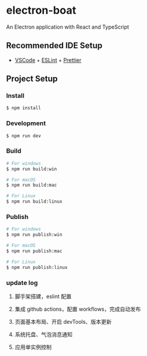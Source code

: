 # electron-boat

An Electron application with React and TypeScript

## Recommended IDE Setup

- [VSCode](https://code.visualstudio.com/) + [ESLint](https://marketplace.visualstudio.com/items?itemName=dbaeumer.vscode-eslint) + [Prettier](https://marketplace.visualstudio.com/items?itemName=esbenp.prettier-vscode)

## Project Setup

### Install

```bash
$ npm install
```

### Development

```bash
$ npm run dev
```

### Build

```bash
# For windows
$ npm run build:win

# For macOS
$ npm run build:mac

# For Linux
$ npm run build:linux
```

### Publish

```bash
# For windows
$ npm run publish:win

# For macOS
$ npm run publish:mac

# For Linux
$ npm run publish:linux
```

### update log

1. 脚手架搭建，eslint 配置

2. 集成 github actions，配置 workflows，完成自动发布

3. 页面基本布局、开启 devTools、版本更新

4. 系统托盘、气泡消息通知

5. 应用单实例控制
